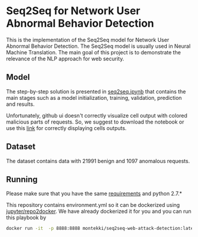 # Seq2Seq for Network User Abnormal Behavior Detection
This is the implementation of the Seq2Seq model for  Network User Abnormal Behavior Detection. The Seq2Seq model is usually used in Neural Machine Translation. The main goal of this project is to demonstrate the relevance of the NLP approach for web security.


## Model
The step-by-step solution is presented in [seq2seq.ipynb](seq2seq.ipynb) that contains the main stages such as a model initialization, training, validation, prediction and results.

Unfortunately, github ui doesn't correctly visualize cell output with colored malicious parts of requests. So, we suggest to download the notebook or use this [link](https://nbviewer.jupyter.org/github/PositiveTechnologies/seq2seq-web-attack-detection/blob/master/seq2seq.ipynb) for correctly displaying cells outputs.


## Dataset
The dataset contains data with 21991 benign and 1097 anomalous requests.


## Running
Please make sure that you have the same [requirements](requirements.txt) and python 2.7.*

This repository contains environment.yml so it can be dockerized using [jupyter/repo2docker](https://github.com/jupyter/repo2docker). We have already dockerized it for you and you can run this playbook by

```bash
docker run -it  -p 8888:8888 montekki/seq2seq-web-attack-detection:latest  jupyter notebook --ip=0.0.0.0
```

